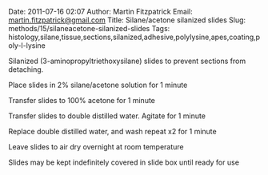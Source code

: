 Date: 2011-07-16 02:07
Author: Martin Fitzpatrick
Email: martin.fitzpatrick@gmail.com
Title: Silane/acetone silanized slides
Slug: methods/15/silaneacetone-silanized-slides
Tags: histology,silane,tissue,sections,silanized,adhesive,polylysine,apes,coating,poly-l-lysine

Silanized (3-aminopropyltriethoxysilane) slides to prevent sections from detaching.









Place slides in 2% silane/acetone solution for 1 minute



Transfer slides to 100% acetone for 1 minute



Transfer slides to double distilled water. Agitate for 1 minute



Replace double distilled water, and wash repeat x2 for 1 minute



Leave slides to air dry overnight at room temperature



Slides may be kept indefinitely covered in slide box until ready for use





